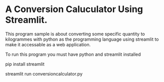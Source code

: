 # A Conversion Caluculator Using Streamlit.

This program sample is about converting some specific quantity to kilogrammes with python as the programming language using streamlit to make it accessable as a web application.

To run this program you must have python and streamlit installed

pip install streamlit

streamlit run conversioncalculator.py

